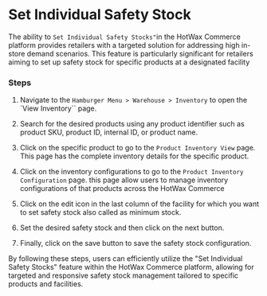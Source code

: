 # Set Individual Safety Stock

The ability to `Set Individual Safety Stocks"`in the HotWax Commerce platform provides retailers with a targeted solution for addressing high in-store demand scenarios. This feature is particularly significant for retailers aiming to set up safety stock for specific products at a designated facility

### Steps

1. Navigate to the `Hamburger Menu > Warehouse > Inventory` to open the `View Inventory`` page.

2. Search for the desired products using any product identifier such as product SKU, product ID, internal ID, or product name.

3. Click on the specific product to go to the `Product Inventory View` page. This page has the complete inventory details for the specific product.

4. Click on the inventory configurations to go to the `Product Inventory Configuration` page. this page allow users to manage inventory configurations of that products across the HotWax Commerce

5. Click on the edit icon in the last column of the facility for which you want to set safety stock also called as minimum stock.

6. Set the desired safety stock and then click on the next button.

7. Finally, click on the save button to save the safety stock configuration.

By following these steps, users can efficiently utilize the "Set Individual Safety Stocks" feature within the HotWax Commerce platform, allowing for targeted and responsive safety stock management tailored to specific products and facilities.
